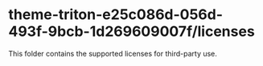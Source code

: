 # theme-triton-e25c086d-056d-493f-9bcb-1d269609007f/licenses

This folder contains the supported licenses for third-party use.

